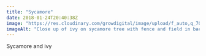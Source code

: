 ```yaml
---
title: "Sycamore"
date: 2018-01-24T20:40:38Z
image: "https://res.cloudinary.com/growdigital/image/upload/f_auto,q_70,w_736/v1544048964/sycamore-ivy-39167665594.jpg"
imageAlt: "Close up of ivy on sycamore tree with fence and field in background"
---
```


Sycamore and ivy
